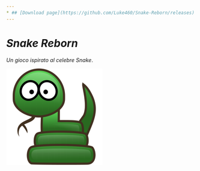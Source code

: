 ```yaml
---
* ## [Download page](https://github.com/Luke460/Snake-Reborn/releases)
---
```


# *Snake Reborn* 
*Un gioco ispirato al celebre Snake*.

![alt text](https://github.com/Luke460/Snake-Reborn/blob/master/Snake_Reborn_Icon.png)


